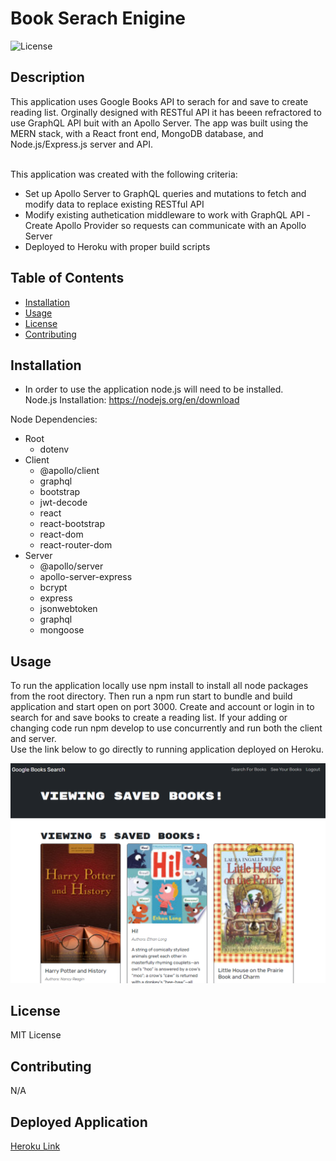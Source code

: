 # Book Serach Enigine

![License](https://img.shields.io/badge/License-MIT-blue.svg)

## Description

This application uses Google Books API to serach for and save to create reading list. Orginally designed with RESTful API it has beeen refractored to use GraphQL API buit with an Apollo Server. The app was built using the MERN stack, with a React front end, MongoDB database, and Node.js/Express.js server and API.

<br>
This application was created with the following criteria:

- Set up Apollo Server to GraphQL queries and mutations to fetch and modify data to replace existing RESTful API
- Modify existing authetication middleware to work with GraphQL API
  -Create Apollo Provider so requests can communicate with an Apollo Server
- Deployed to Heroku with proper build scripts

## Table of Contents

- [Installation](#installation)
- [Usage](#usage)
- [License](#license)
- [Contributing](#contributing)

## Installation

- In order to use the application node.js will need to be installed. <br />
  Node.js Installation: https://nodejs.org/en/download

Node Dependencies:

- Root
  - dotenv
- Client
  - @apollo/client
  - graphql
  - bootstrap
  - jwt-decode
  - react
  - react-bootstrap
  - react-dom
  - react-router-dom
- Server
  - @apollo/server
  - apollo-server-express
  - bcrypt
  - express
  - jsonwebtoken
  - graphql
  - mongoose

## Usage

To run the application locally use npm install to install all node packages from the root directory. Then run a npm run start to bundle and build application and start open on port 3000. Create and account or login in to search for and save books to create a reading list. If your adding or changing code run npm develop to use concurrently and run both the client and server. <br>
Use the link below to go directly to running application deployed on Heroku.
<br>

<img src="./client/images/book-search.png" width='700' height='auto'><br>

## License

MIT License

## Contributing

N/A

## Deployed Application

[Heroku Link](https://warm-stream-05414-f1d5d672d6d0.herokuapp.com)
